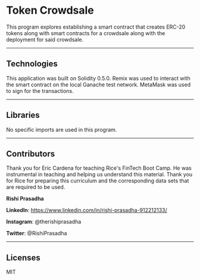 # Token Crowdsale

This program explores establishing a smart contract that creates ERC-20 tokens along with smart contracts for a crowdsale along with the deployment for said crowdsale.

---

## Technologies 

This application was built on Solidity 0.5.0. Remix was used to interact with the smart contract on the local Ganache test network. MetaMask was used to sign for the transactions. 

---

## Libraries

No specific imports are used in this program. 

---

## Contributors

Thank you for Eric Cardena for teaching Rice's FinTech Boot Camp. He was instrumental in teaching and helping us understand this material. Thank you for Rice for preparing this curriculum and the corresponding data sets that are required to be used. 

**Rishi Prasadha**

**LinkedIn**: https://www.linkedin.com/in/rishi-prasadha-912212133/

**Instagram**: @therishiprasadha

**Twitter**: @RishiPrasadha

---

## Licenses 

MIT
